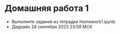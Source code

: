 # Домашняя работа 1

* Выполните задания из тетрадки Homework1.ipynb
* Дедлайн 24 сентября 2023 23:59 МСК
